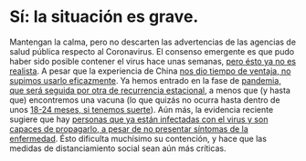 # Sí: la situación es grave.

Mantengan la calma, pero no descarten las advertencias de las agencias de salud pública respecto al Coronavirus. El consenso emergente es que pudo haber sido posible contener el virus hace unas semanas, [pero ésto ya no es realista](https://twitter.com/uwmnewsroom/status/1236020906956189696). A pesar que la experiencia de China [nos dio tiempo de ventaja, no supimos usarlo eficazmente](https://twitter.com/florian_krammer/status/1236344865924972545). Ya hemos entrado en la fase de [pandemia, que será seguida por otra de recurrencia estacional](https://twitter.com/NAChristakis/status/1235983934187544578), a menos que (y hasta que) encontremos una vacuna (lo que quizás no ocurra hasta dentro de unos [18-24 meses, si tenemos suerte](https://www.politico.com/news/2020/03/05/coronavirus-trump-vaccine-rhetoric-121796?nname=playbook&nid=0000014f-1646-d88f-a1cf-5f46b7bd0000&nrid=0000014e-f0fe-dd93-ad7f-f8ff7e290000&nlid=630318)). Aún más, la evidencia reciente sugiere que hay [personas que ya están infectadas con el virus y son capaces de propagarlo, a pesar de no presentar síntomas de la enfermedad](https://www.cnn.com/2020/03/14/health/coronavirus-asymptomatic-spread/index.html). Ésto dificulta muchísimo su contención, y hace que las medidas de distanciamiento social sean aún más críticas.
